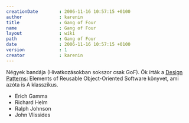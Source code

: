 ```yaml
---
creationDate        : 2006-11-16 10:57:15 +0100 
author              : karenin 
title               : Gang of Four 
name                : Gang of Four 
layout              : wiki 
path                : Gang of Four 
date                : 2006-11-16 10:57:15 +0100 
version             : 1 
creator             : karenin 
---
```

Négyek bandája (Hivatkozásokban sokszor csak GoF).
Ők írták a [Design Patterns](Design%20Patterns.html): Elements of Reusable Object-Oriented Software  könyvet, ami azóta is A klasszikus.

*   Erich Gamma
*   Richard Helm
*   Ralph Johnson 
*   John Vlissides
